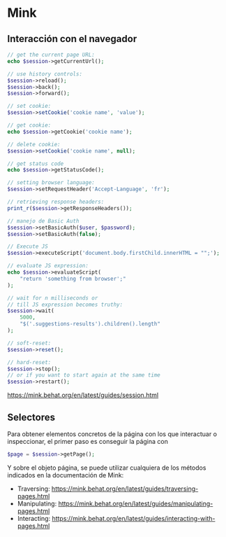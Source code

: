 # Mink

## Interacción con el navegador

```php
// get the current page URL:
echo $session->getCurrentUrl();

// use history controls:
$session->reload();
$session->back();
$session->forward();

// set cookie:
$session->setCookie('cookie name', 'value');

// get cookie:
echo $session->getCookie('cookie name');

// delete cookie:
$session->setCookie('cookie name', null);

// get status code
echo $session->getStatusCode();

// setting browser language:
$session->setRequestHeader('Accept-Language', 'fr');

// retrieving response headers:
print_r($session->getResponseHeaders());

// manejo de Basic Auth
$session->setBasicAuth($user, $password);
$session->setBasicAuth(false);

// Execute JS
$session->executeScript('document.body.firstChild.innerHTML = "";');

// evaluate JS expression:
echo $session->evaluateScript(
    "return 'something from browser';"
);

// wait for n milliseconds or
// till JS expression becomes truthy:
$session->wait(
    5000,
    "$('.suggestions-results').children().length"
);

// soft-reset:
$session->reset();

// hard-reset:
$session->stop();
// or if you want to start again at the same time
$session->restart();
```

https://mink.behat.org/en/latest/guides/session.html

## Selectores

Para obtener elementos concretos de la página con los que interactuar o inspeccionar, el primer paso es conseguir la página con

```php
$page = $session->getPage();
```

Y sobre el objeto página, se puede utilizar cualquiera de los métodos indicados en la documentación de Mink:

- Traversing: https://mink.behat.org/en/latest/guides/traversing-pages.html
- Manipulating: https://mink.behat.org/en/latest/guides/manipulating-pages.html
- Interacting: https://mink.behat.org/en/latest/guides/interacting-with-pages.html